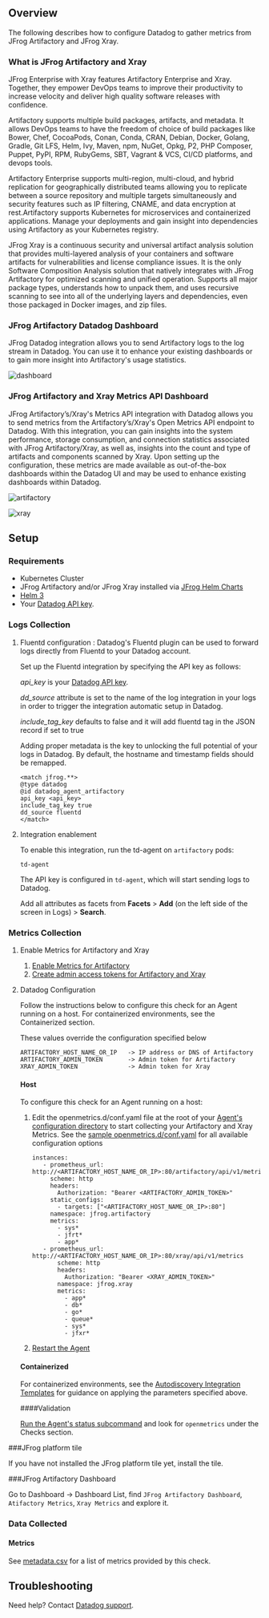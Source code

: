 

## Overview
The following describes how to configure Datadog to gather metrics from JFrog Artifactory and JFrog Xray.

### What is JFrog Artifactory and Xray
JFrog Enterprise with Xray features Artifactory Enterprise and Xray. Together, they empower DevOps teams to improve their productivity to increase velocity and deliver high quality software releases with confidence. 

Artifactory supports multiple build packages, artifacts, and metadata. It allows DevOps teams to have the freedom of choice of build packages like Bower, Chef, CocoaPods, Conan, Conda, CRAN, Debian, Docker, Golang, Gradle, Git LFS, Helm, Ivy, Maven, npm, NuGet, Opkg, P2, PHP Composer, Puppet, PyPI, RPM, RubyGems, SBT, Vagrant & VCS, CI/CD platforms, and devops tools.

Artifactory Enterprise supports multi-region, multi-cloud, and hybrid replication for geographically distributed teams allowing you to replicate between a source repository and multiple targets simultaneously and security features such as IP filtering, CNAME, and data encryption at rest.Artifactory supports Kubernetes for microservices and containerized applications. Manage your deployments and gain insight into dependencies using Artifactory as your Kubernetes registry. 

JFrog Xray is a continuous security and universal artifact analysis solution that provides multi-layered analysis of your containers and software artifacts for vulnerabilities and license compliance issues.  It is the only Software Composition Analysis solution that natively integrates with JFrog Artifactory for optimized scanning and unified operation. Supports all major package types, understands how to unpack them, and uses recursive scanning to see into all of the underlying layers and dependencies, even those packaged in Docker images, and zip files.

### JFrog Artifactory Datadog Dashboard

JFrog Datadog integration allows you to send Artifactory logs to the log stream in Datadog. You can use it to enhance your existing dashboards or to gain more insight into Artifactory's usage statistics.

![dashboard][1]

### JFrog Artifactory and Xray Metrics API Dashboard

JFrog Artifactory’s/Xray's Metrics API integration with Datadog allows you to send metrics from the Artifactory’s/Xray's Open Metrics API endpoint to Datadog.  With this integration, you can gain insights into the system performance, storage consumption, and connection statistics associated with JFrog Artifactory/Xray, as well as, insights into the count and type of artifacts and components scanned by Xray.  Upon setting up the configuration, these metrics are made available as out-of-the-box dashboards within the Datadog UI and may be used to enhance existing dashboards within Datadog.

![artifactory][2]

![xray][3]

## Setup

### Requirements

* Kubernetes Cluster
* JFrog Artifactory and/or JFrog Xray installed via [JFrog Helm Charts][4]
* [Helm 3][5]
* Your [Datadog API key][6].

### Logs Collection
1. Fluentd configuration : Datadog's Fluentd plugin can be used to forward logs directly from Fluentd to your Datadog account.

    Set up the Fluentd integration by specifying the API key as follows:

    _api_key_ is your [Datadog API key][6].

    _dd_source_ attribute is set to the name of the log integration in your logs in order to trigger the integration automatic setup in Datadog.

    _include_tag_key_ defaults to false and it will add fluentd tag in the JSON record if set to true

    Adding proper metadata is the key to unlocking the full potential of your logs in Datadog. By default, the hostname and timestamp fields should be remapped.

    ```
    <match jfrog.**>
    @type datadog
    @id datadog_agent_artifactory
    api_key <api_key>
    include_tag_key true
    dd_source fluentd
    </match>
    ```

2. Integration enablement

    To enable this integration, run the td-agent on `artifactory` pods:

    ``` 
    td-agent
    ```

    The API key is configured in `td-agent`, which will start sending logs to Datadog. 

    Add all attributes as facets from **Facets** > **Add** (on the left side of the screen in Logs) > **Search**.

### Metrics Collection

1. Enable Metrics for Artifactory and Xray

    1. [Enable Metrics for Artifactory][7]
    2. [Create admin access tokens for Artifactory and Xray][8]

2. Datadog Configuration

    Follow the instructions below to configure this check for an Agent running on a host. For containerized environments, see the Containerized section.

    These values override the configuration specified below
    ```text
    ARTIFACTORY_HOST_NAME_OR_IP   -> IP address or DNS of Artifactory 
    ARTIFACTORY_ADMIN_TOKEN       -> Admin token for Artifactory
    XRAY_ADMIN_TOKEN              -> Admin token for Xray
    ```
    #### Host
    To configure this check for an Agent running on a host:

    1. Edit the openmetrics.d/conf.yaml file at the root of your [Agent's configuration directory][9] to start collecting your Artifactory and Xray Metrics. See the [sample openmetrics.d/conf.yaml][10] for all available configuration options
        ```text
        instances:
           - prometheus_url: http://<ARTIFACTORY_HOST_NAME_OR_IP>:80/artifactory/api/v1/metrics
             scheme: http
             headers:
               Authorization: "Bearer <ARTIFACTORY_ADMIN_TOKEN>"
             static_configs:
               - targets: ["<ARTIFACTORY_HOST_NAME_OR_IP>:80"]
             namespace: jfrog.artifactory
             metrics:
               - sys*
               - jfrt*
               - app*
           - prometheus_url: http://<ARTIFACTORY_HOST_NAME_OR_IP>:80/xray/api/v1/metrics
               scheme: http
               headers:
                 Authorization: "Bearer <XRAY_ADMIN_TOKEN>"
               namespace: jfrog.xray
               metrics:
                 - app*
                 - db*
                 - go*
                 - queue*
                 - sys*
                 - jfxr*
        ```
    2. [Restart the Agent][11]

    #### Containerized
    For containerized environments, see the [Autodiscovery Integration Templates][12] for guidance on applying the parameters specified above.

    ####Validation

    [Run the Agent's status subcommand][13] and look for `openmetrics` under the Checks section.

###JFrog platform tile 

If you have not installed the JFrog platform tile yet, install the tile.

###JFrog Artifactory Dashboard

Go to Dashboard -> Dashboard List, find `JFrog Artifactory Dashboard`, `Atifactory Metrics`, `Xray Metrics` and explore it.

### Data Collected

#### Metrics

See [metadata.csv][14] for a list of metrics provided by this check.

## Troubleshooting

Need help? Contact [Datadog support][15].

[1]: https://raw.githubusercontent.com/DataDog/integrations-extras/master/jfrog_platform/images/dashboard.png
[2]: https://raw.githubusercontent.com/DataDog/integrations-extras/master/jfrog_platform/images/artifactory_metrics_dashboard.png
[3]:  https://raw.githubusercontent.com/DataDog/integrations-extras/master/jfrog_platform/images/xray_metrics_dashboard.png
[4]: https://github.com/jfrog/charts
[5]: https://helm.sh/
[6]: https://app.datadoghq.com/account/settings#api
[7]: https://github.com/jfrog/metrics#setup
[8]: https://www.jfrog.com/confluence/display/JFROG/Access+Tokens#AccessTokens-GeneratingAdminTokens
[9]: https://docs.datadoghq.com/agent/guide/agent-configuration-files/?tab=agentv6v7#agent-configuration-directory
[10]: https://github.com/DataDog/integrations-extras/blob/master/jfrog_platform/datadog_checks/jfrog_platform/data/conf.yaml.example
[11]: https://docs.datadoghq.com/agent/guide/agent-commands/?tab=agentv6v7#restart-the-agent
[12]: https://docs.datadoghq.com/agent/kubernetes/integrations/?tab=kubernetes
[13]: https://docs.datadoghq.com/agent/guide/agent-commands/#agent-status-and-information
[14]: https://github.com/DataDog/integrations-extras/blob/master/jfrog_platform/metadata.csv
[15]: https://docs.datadoghq.com/help/
